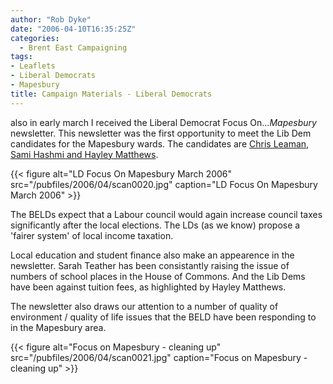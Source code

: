 ```yaml
---
author: "Rob Dyke"
date: "2006-04-10T16:35:25Z"
categories:
  - Brent East Campaigning
tags:
- Leaflets
- Liberal Democrats
- Mapesbury
title: Campaign Materials - Liberal Democrats
---
```

also in early march I received the Liberal Democrat Focus On..._Mapesbury_ newsletter. This newsletter was the first opportunity to meet the Lib Dem candidates for the Mapesbury wards. The candidates are [Chris Leaman, Sami Hashmi and Hayley Matthews](http://www.brent.gov.uk/elections.nsf/031d5c68638196618025664000760871/e9175a18d2181c5a8025714500529c07!OpenDocument&#038;Start=1&#038;Count=60&#038;Expand=11 "Brent Council Website").

{{< figure alt="LD Focus On Mapesbury March 2006" src="/pubfiles/2006/04/scan0020.jpg" caption="LD Focus On Mapesbury March 2006" >}}

The BELDs expect that a Labour council would again increase council taxes significantly after the local elections. The LDs (as we know) propose a 'fairer system' of local income taxation.

Local education and student finance also make an appearence in the newsletter. Sarah Teather has been consistantly raising the issue of numbers of school places in the House of Commons. And the Lib Dems have been against tuition fees, as highlighted by Hayley Matthews.

The newsletter also draws our attention to a number of quality of environment / quality of life issues that the BELD have been responding to in the Mapesbury area.

{{< figure alt="Focus on Mapesbury - cleaning up" src="/pubfiles/2006/04/scan0021.jpg" caption="Focus on Mapesbury - cleaning up" >}}
